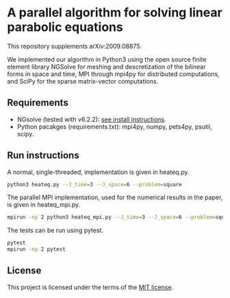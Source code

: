 # A parallel algorithm for solving linear parabolic equations
This repository supplements arXiv:2009.08875.

We implemented our algorithm in Python3 using the open source finite element
library NGSolve for meshing and descretization of the bilinear forms in space
and time, MPI through mpi4py for distributed computations, and SciPy for the
sparse matrix-vector computations.

## Requirements
- NGsolve (tested with v6.2.2): [see install instructions](https://ngsolve.org/downloads).
- Python pacakges (requirements.txt): mpi4py, numpy, pets4py, psutil, scipy.

## Run instructions
A normal, single-threaded, implementation is given in heateq.py.
```bash
python3 heateq.py --J_time=3 --J_space=6 --problem=square
```

The parallel MPI implementation, used for the numerical results in the paper,
is given in heateq_mpi.py.
```bash
mpirun -np 2 python3 heateq_mpi.py --J_time=3 --J_space=6 --problem=square
```

The tests can be run using pytest.
```bash
pytest
mpirun -np 2 pytest
```

## License
This project is licensed under the terms of the [MIT license](LICENSE.md).
